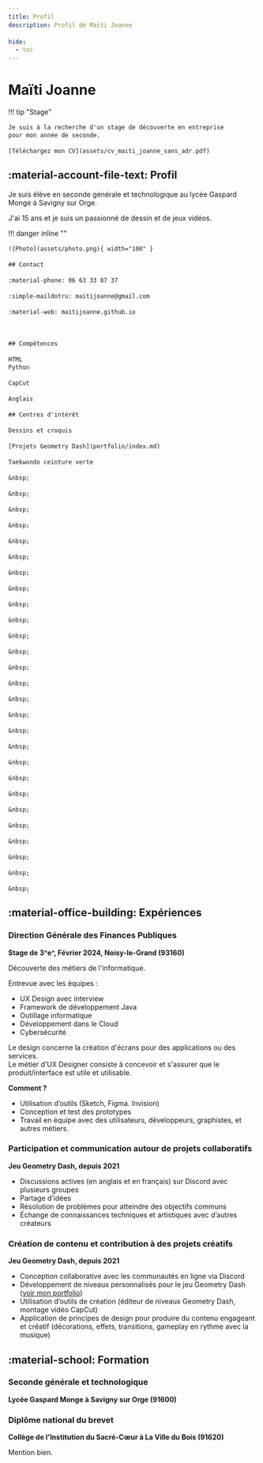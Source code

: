 ```yaml
---
title: Profil
description: Profil de Maïti Joanne 

hide:
  - toc
---
```


# Maïti Joanne

!!! tip "Stage"

    Je suis à la recherche d'un stage de découverte en entreprise
    pour mon année de seconde.

    [Téléchargez mon CV](assets/cv_maiti_joanne_sans_adr.pdf)

## :material-account-file-text: Profil

Je suis élève en seconde générale et technologique au lycée Gaspard Monge à Savigny sur Orge.

J'ai 15 ans et je suis un passionné de dessin et de jeux vidéos.

!!! danger inline ""

    ![Photo](assets/photo.png){ width="100" }

    ## Contact

    :material-phone: 06 63 33 87 37

    :simple-maildotru: maitijoanne@gmail.com

    :material-web: maitijoanne.github.io

  

    ## Compétences

    HTML  
    Python

    CapCut

    Anglais

    ## Centres d'intérêt

    Dessins et croquis

    [Projets Geometry Dash](portfolio/index.md)

    Taekwondo ceinture verte

    &nbsp;

    &nbsp;

    &nbsp;

    &nbsp;

    &nbsp;

    &nbsp;

    &nbsp;

    &nbsp;

    &nbsp;

    &nbsp;

    &nbsp;

    &nbsp;

    &nbsp;

    &nbsp;

    &nbsp;

    &nbsp;

    &nbsp;

    &nbsp;

    &nbsp;

    &nbsp;

    &nbsp;

    &nbsp;

    &nbsp;

    &nbsp;

    &nbsp;

    &nbsp;

    &nbsp;

## :material-office-building: Expériences

### Direction Générale des Finances Publiques

**Stage de 3^e^, Février 2024, Noisy-le-Grand (93160)**

Découverte des métiers de l'informatique.

Entrevue avec les équipes :

- UX Design avec interview
- Framework de développement Java
- Outillage informatique
- Développement dans le Cloud
- Cybersécurité

Le design concerne la création d'écrans pour des applications ou des services.  
Le métier d’UX Designer consiste à concevoir et s'assurer que le produit/interface est utile et utilisable.

**Comment ?**

- Utilisation d’outils (Sketch, Figma. Invision)
- Conception et test des prototypes
- Travail en équipe avec des utilisateurs,
développeurs, graphistes, et autres
métiers.

### Participation et communication autour de projets collaboratifs

**Jeu Geometry Dash, depuis 2021**

- Discussions actives (en anglais et en français) sur Discord avec plusieurs groupes
- Partage d’idées
- Résolution de problèmes pour atteindre des objectifs communs
- Échange de connaissances techniques et artistiques avec d’autres créateurs

### Création de contenu et contribution à des projets créatifs

**Jeu Geometry Dash, depuis 2021**

- Conception collaborative avec les communautés en ligne via Discord
- Développement de niveaux personnalisés pour le jeu Geometry Dash ([voir mon portfolio](portfolio/index.md))
- Utilisation d’outils de création (éditeur de niveaux Geometry Dash, montage vidéo CapCut)
- Application de principes de design pour produire du contenu engageant et créatif (décorations, effets, transitions, gameplay en rythme avec la musique)

## :material-school: Formation

### Seconde générale et technologique

**Lycée Gaspard Monge à Savigny sur Orge (91600)**

### Diplôme national du brevet

**Collège de l'Institution du Sacré-Cœur à La Ville du Bois (91620)**

Mention bien.